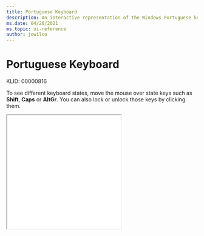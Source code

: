 ```yaml
---
title: Portuguese Keyboard
description: An interactive representation of the Windows Portuguese keyboard. To see different keyboard states, click or move the mouse over the state keys.
ms.date: 04/26/2021
ms.topic: ui-reference
author: jowilco
---
```


# Portuguese Keyboard

KLID: 00000816

To see different keyboard states, move the mouse over state keys such as **Shift**, **Caps** or **AltGr**. You can also lock or unlock those keys by clicking them.

<iframe src="kbdpo.html" height="300"></iframe>
